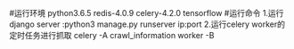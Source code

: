 #运行环境
python3.6.5  redis-4.0.9 celery-4.2.0 tensorflow
#运行命令
1.运行django server :python3 manage.py runserver ip:port
2.运行celery worker的定时任务进行抓取 celery -A crawl_information worker -B

